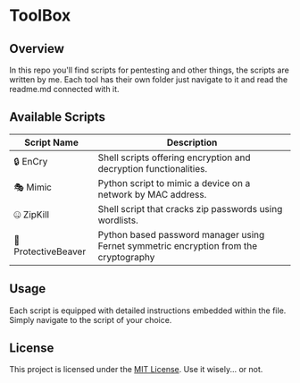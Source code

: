 # ToolBox

## Overview

In this repo you'll find scripts for pentesting and other things, the scripts are written by me.
Each tool has their own folder just navigate to it and read the readme.md connected with it.

## Available Scripts

| Script Name                      | Description                                                                           |
|----------------------------------|---------------------------------------------------------------------------------------|
| 🔒 EnCry                         | Shell scripts offering encryption and decryption functionalities.                     |
| 🎭 Mimic                         | Python script to mimic a device on a network by MAC address.                          |
| 🤐 ZipKill                       | Shell script that cracks zip passwords using wordlists.                               |
| 🦫 ProtectiveBeaver              | Python based password manager using Fernet symmetric encryption from the cryptography |

## Usage

Each script is equipped with detailed instructions embedded within the file. Simply navigate to the script of your choice.

## License

This project is licensed under the [MIT License](LICENSE). Use it wisely... or not.
